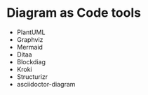 # Diagram as Code tools

- PlantUML
- Graphviz
- Mermaid
- Ditaa
- Blockdiag
- Kroki
- Structurizr
- asciidoctor-diagram
